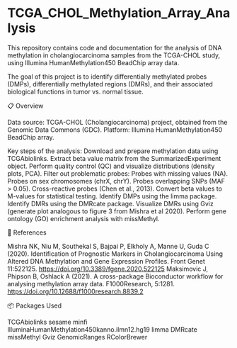 # TCGA_CHOL_Methylation_Array_Analysis
This repository contains code and documentation for the analysis of DNA methylation in cholangiocarcinoma samples from the TCGA-CHOL study, using Illumina HumanMethylation450 BeadChip array data.

The goal of this project is to identify differentially methylated probes (DMPs), differentially methylated regions (DMRs), and their associated biological functions in tumor vs. normal tissue.

📋 Overview

Data source:
TCGA-CHOL (Cholangiocarcinoma) project, obtained from the Genomic Data Commons (GDC).
Platform:
Illumina HumanMethylation450 BeadChip array.

Key steps of the analysis:
Download and prepare methylation data using TCGAbiolinks.
Extract beta value matrix from the SummarizedExperiment object.
Perform quality control (QC) and visualize distributions (density plots, PCA).
Filter out problematic probes:
  Probes with missing values (NA).
  Probes on sex chromosomes (chrX, chrY).
  Probes overlapping SNPs (MAF > 0.05).
  Cross-reactive probes (Chen et al., 2013).
Convert beta values to M-values for statistical testing.
Identify DMPs using the limma package.
Identify DMRs using the DMRcate package.
Visualize DMRs using Gviz (generate plot analogous to figure 3 from Mishra et al 2020).
Perform gene ontology (GO) enrichment analysis with missMethyl.

🔗 References

Mishra NK, Niu M, Southekal S, Bajpai P, Elkholy A, Manne U, Guda C (2020). Identification of Prognostic Markers in Cholangiocarcinoma Using Altered DNA Methylation and Gene Expression Profiles. Front Genet 11:522125. https://doi.org/10.3389/fgene.2020.522125
Maksimovic J, Phipson B, Oshlack A (2021). A cross-package Bioconductor workflow for analysing methylation array data. F1000Research, 5:1281. https://doi.org/10.12688/f1000research.8839.2


📦 Packages Used

TCGAbiolinks
sesame
minfi
IlluminaHumanMethylation450kanno.ilmn12.hg19
limma
DMRcate
missMethyl
Gviz
GenomicRanges
RColorBrewer
